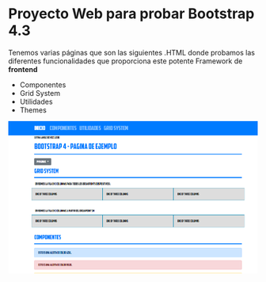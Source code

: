 # Proyecto Web para probar Bootstrap 4.3

Tenemos varias páginas que son las siguientes .HTML donde probamos las diferentes funcionalidades que proporciona este potente Framework de **frontend**

* Componentes
* Grid System
* Utilidades
* Themes

![Alt text](https://github.com/ihz46/bootstrapIpartek/blob/master/screenshot.PNG)